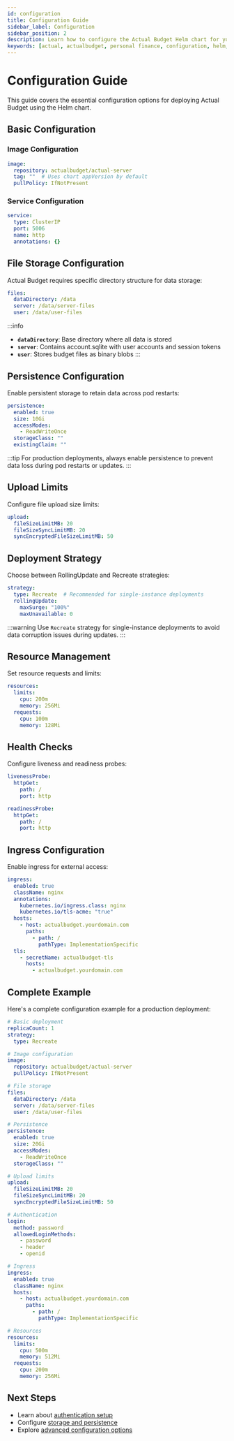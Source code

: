 ```yaml
---
id: configuration
title: Configuration Guide
sidebar_label: Configuration
sidebar_position: 2
description: Learn how to configure the Actual Budget Helm chart for your deployment
keywords: [actual, actualbudget, personal finance, configuration, helm, kubernetes, deployment]
---
```


# Configuration Guide

This guide covers the essential configuration options for deploying Actual Budget using the Helm chart.

## Basic Configuration

### Image Configuration

```yaml
image:
  repository: actualbudget/actual-server
  tag: ""  # Uses chart appVersion by default
  pullPolicy: IfNotPresent
```

### Service Configuration

```yaml
service:
  type: ClusterIP
  port: 5006
  name: http
  annotations: {}
```

## File Storage Configuration

Actual Budget requires specific directory structure for data storage:

```yaml
files:
  dataDirectory: /data
  server: /data/server-files
  user: /data/user-files
```

:::info
- **`dataDirectory`**: Base directory where all data is stored
- **`server`**: Contains account.sqlite with user accounts and session tokens
- **`user`**: Stores budget files as binary blobs
:::

## Persistence Configuration

Enable persistent storage to retain data across pod restarts:

```yaml
persistence:
  enabled: true
  size: 10Gi
  accessModes:
    - ReadWriteOnce
  storageClass: ""
  existingClaim: ""
```

:::tip
For production deployments, always enable persistence to prevent data loss during pod restarts or updates.
:::

## Upload Limits

Configure file upload size limits:

```yaml
upload:
  fileSizeLimitMB: 20
  fileSizeSyncLimitMB: 20
  syncEncryptedFileSizeLimitMB: 50
```

## Deployment Strategy

Choose between RollingUpdate and Recreate strategies:

```yaml
strategy:
  type: Recreate  # Recommended for single-instance deployments
  rollingUpdate:
    maxSurge: "100%"
    maxUnavailable: 0
```

:::warning
Use `Recreate` strategy for single-instance deployments to avoid data corruption issues during updates.
:::

## Resource Management

Set resource requests and limits:

```yaml
resources:
  limits:
    cpu: 200m
    memory: 256Mi
  requests:
    cpu: 100m
    memory: 128Mi
```

## Health Checks

Configure liveness and readiness probes:

```yaml
livenessProbe:
  httpGet:
    path: /
    port: http

readinessProbe:
  httpGet:
    path: /
    port: http
```

## Ingress Configuration

Enable ingress for external access:

```yaml
ingress:
  enabled: true
  className: nginx
  annotations:
    kubernetes.io/ingress.class: nginx
    kubernetes.io/tls-acme: "true"
  hosts:
    - host: actualbudget.yourdomain.com
      paths:
        - path: /
          pathType: ImplementationSpecific
  tls:
    - secretName: actualbudget-tls
      hosts:
        - actualbudget.yourdomain.com
```

## Complete Example

Here's a complete configuration example for a production deployment:

```yaml
# Basic deployment
replicaCount: 1
strategy:
  type: Recreate

# Image configuration
image:
  repository: actualbudget/actual-server
  pullPolicy: IfNotPresent

# File storage
files:
  dataDirectory: /data
  server: /data/server-files
  user: /data/user-files

# Persistence
persistence:
  enabled: true
  size: 20Gi
  accessModes:
    - ReadWriteOnce
  storageClass: ""

# Upload limits
upload:
  fileSizeLimitMB: 20
  fileSizeSyncLimitMB: 20
  syncEncryptedFileSizeLimitMB: 50

# Authentication
login:
  method: password
  allowedLoginMethods:
    - password
    - header
    - openid

# Ingress
ingress:
  enabled: true
  className: nginx
  hosts:
    - host: actualbudget.yourdomain.com
      paths:
        - path: /
          pathType: ImplementationSpecific

# Resources
resources:
  limits:
    cpu: 500m
    memory: 512Mi
  requests:
    cpu: 200m
    memory: 256Mi
```

## Next Steps

- Learn about [authentication setup](./authentication.md)
- Configure [storage and persistence](./storage.md)
- Explore [advanced configuration options](./advanced-configuration.md)
